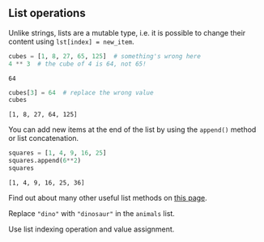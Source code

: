 ## List operations

Unlike strings, lists are a mutable type, i.e. it is possible to
change their content using `lst[index] = new_item`.

```python
cubes = [1, 8, 27, 65, 125]  # something's wrong here
4 ** 3  # the cube of 4 is 64, not 65!
```
```text
64
```
```python
cubes[3] = 64  # replace the wrong value
cubes
```
```text
[1, 8, 27, 64, 125]
```

You can add new items at the end of the list by using the `append()` method or 
list concatenation. 

```python
squares = [1, 4, 9, 16, 25]
squares.append(6**2)
squares
```
```text
[1, 4, 9, 16, 25, 36]
```
  
Find out about many other useful list methods on <a href="https://docs.python.org/3/tutorial/datastructures.html#more-on-lists">this page</a>.

Replace `"dino"` with `"dinosaur"` in the `animals` list.  
<div class='hint'>Use list indexing operation and value assignment.</div>
